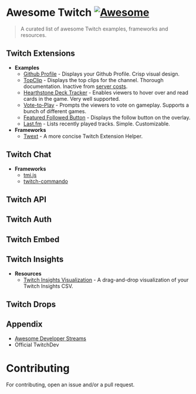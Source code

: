 # Awesome Twitch [![Awesome](https://cdn.rawgit.com/sindresorhus/awesome/d7305f38d29fed78fa85652e3a63e154dd8e8829/media/badge.svg)](https://github.com/sindresorhus/awesome) #

> A curated list of awesome Twitch examples, frameworks and resources.

## Twitch Extensions ##

- **Examples**
    - [Github Profile](https://github.com/suhodolskiy/twitch-extension-github) - Displays your Github Profile. Crisp visual design.
    - [TopClip](https://github.com/embiem/TopClip-TwitchExtension) - Displays the top clips for the channel. Thorough documentation. Inactive from [server costs](https://discuss.dev.twitch.tv/t/releasing-source-code-of-my-extension/17390).
    - [Hearthstone Deck Tracker](https://github.com/HearthSim/twitch-hdt-frontend) - Enables viewers to hover over and read cards in the game. Very well supported.
    - [Vote-to-Play](https://github.com/guanzo/vote-to-play) - Prompts the viewers to vote on gameplay. Supports a bunch of different games.
    - [Featured Followed Button](https://github.com/noahm/featured-follow-button) - Displays the follow button on the overlay.
    - [Last.fm](https://github.com/ldesgoui/lastfm-panel) - Lists recently played tracks. Simple. Customizable.
- **Frameworks**
    - [Twext](https://www.npmjs.com/package/twext) - A more concise Twitch Extension Helper.

## Twitch Chat ##

- **Frameworks**
    - [tmi.js](https://www.npmjs.com/package/tmi.js)
    - [twitch-commando](https://www.npmjs.com/package/twitch-commando)

## Twitch API ##

## Twitch Auth ##

## Twitch Embed ##

## Twitch Insights ##

- **Resources**
    - [Twitch Insights Visualization](https://ehgoodenough.github.io/twitch-insights-visualization) - A drag-and-drop visualization of your Twitch Insights CSV.

## Twitch Drops ##

## Appendix ##

- [Awesome Developer Streams](https://github.com/bnb/awesome-developer-streams)
- Official TwitchDev 

# Contributing #

For contributing, open an issue and/or a pull request.
